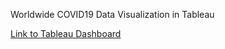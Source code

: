 Worldwide COVID19 Data Visualization in Tableau

<a href="https://public.tableau.com/app/profile/ekta.manvar/viz/COVID19DataVisualization_16449680870110/Dashboard1">Link to Tableau Dashboard</a>
